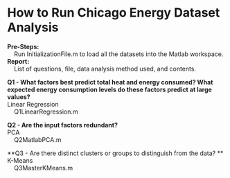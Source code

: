 <h1>How to Run Chicago Energy Dataset Analysis</h1>

**Pre-Steps:**
<br>
&nbsp;&nbsp;&nbsp;&nbsp;Run InitializationFile.m to load all the datasets into the Matlab workspace.
<br>
**Report:**
<br>
&nbsp;&nbsp;&nbsp;&nbsp;List of questions, file, data analysis method used, and contents.

**Q1 - What factors best predict total heat and energy consumed? What expected energy consumption levels do these factors predict at large values?**
<br>
Linear Regression
<br>
&nbsp;&nbsp;&nbsp;&nbsp;Q1LinearRegression.m

**Q2 - Are the input factors redundant?**
<br>
PCA
<br>
&nbsp;&nbsp;&nbsp;&nbsp;Q2MatlabPCA.m

**Q3 - Are there distinct clusters or groups to distinguish from the data? **
<br>
K-Means
<br>
&nbsp;&nbsp;&nbsp;&nbsp;Q3MasterKMeans.m

[comment]: <> (Comment)
